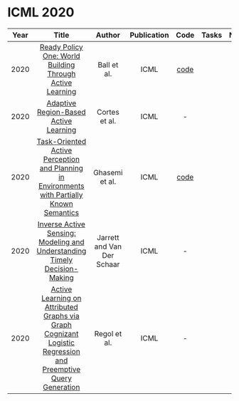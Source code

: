 # ICML 2020

| Year |                                                       Title                                                       |   Author    | Publication | Code | Tasks | Notes | Datasets| Notions |
|:----:|:-----------------------------------------------------------------------------------------------------------------:|:-----------:|:-----------:|:----:|:----:|:-----:|:-----:|:-----:|
| 2020 |                           [Ready Policy One: World Building Through Active Learning](http://proceedings.mlr.press/v119/ball20a.html)                            |        Ball et al.         |    ICML     |             [code](https://github.com/philipjball/ReadyPolicyOne)             |      |       |
| 2020 |                                    [Adaptive Region-Based Active Learning](http://proceedings.mlr.press/v119/cortes20a.html)                                    |       Cortes et al.        |    ICML     |                                       -                                       |      |       |
| 2020 |        [Task-Oriented Active Perception and Planning in Environments with Partially Known Semantics](http://proceedings.mlr.press/v119/ghasemi20a.html)         |       Ghasemi et al.       |    ICML     | [code](https://github.com/MahsaGhasemi/task-oriented-perception-and-planning) |      |       |
| 2020 |                 [Inverse Active Sensing: Modeling and Understanding Timely Decision-Making](http://proceedings.mlr.press/v119/jarrett20a.html)                  | Jarrett and Van Der Schaar |    ICML     |                                       -                                       |      |       |
| 2020 | [Active Learning on Attributed Graphs via Graph Cognizant Logistic Regression and Preemptive Query Generation](http://proceedings.mlr.press/v119/regol20a.html) |        Regol et al.        |    ICML     |                                       -                                       |      |       |
